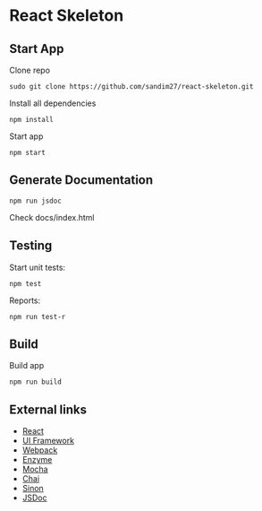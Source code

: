 # React Skeleton

## Start App

Clone repo
```
sudo git clone https://github.com/sandim27/react-skeleton.git
```

Install all dependencies
```
npm install
```

Start app
```
npm start
```

## Generate Documentation

```
npm run jsdoc
```

Check docs/index.html


## Testing

Start unit tests:
```
npm test
```


Reports:
```
npm run test-r
```

## Build

Build app
```
npm run build
```

## External links

+ [React](https://facebook.github.io/react)
+ [UI Framework](http://react-toolbox.com)
+ [Webpack](https://webpack.github.io/)
+ [Enzyme](http://airbnb.io/enzyme)
+ [Mocha](https://mochajs.org)
+ [Chai](http://chaijs.com)
+ [Sinon](http://sinonjs.org)
+ [JSDoc](http://usejsdoc.org/)
